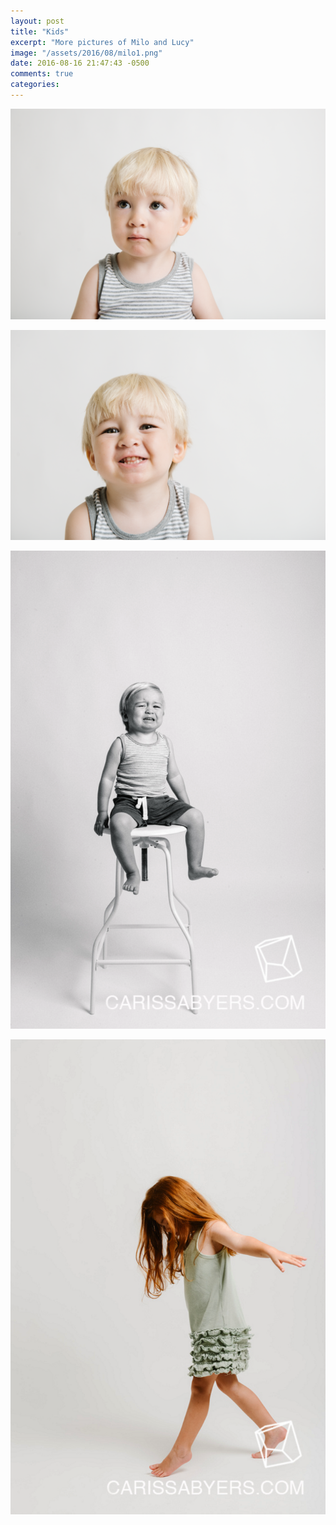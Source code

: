 ```yaml
---
layout: post
title: "Kids"
excerpt: "More pictures of Milo and Lucy"
image: "/assets/2016/08/milo1.png"
date: 2016-08-16 21:47:43 -0500
comments: true
categories: 
---
```


![](/assets/2016/08/milo1.png)

![](/assets/2016/08/milo2.png)

![](/assets/2016/08/milo3.png)

![](/assets/2016/08/lucy1.png)